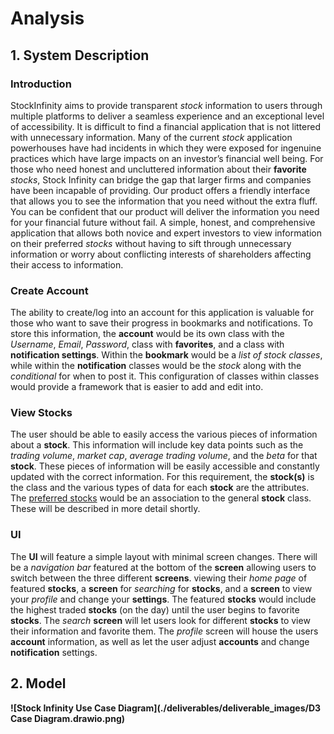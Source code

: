 # Analysis

## 1. System Description

### Introduction
StockInfinity aims to provide transparent _stock_ information to users through multiple platforms to deliver a seamless experience and an exceptional level of accessibility. It is difficult to find a financial application that is not littered with unnecessary information. Many of the current _stock_ application powerhouses have had incidents in which they were exposed for ingenuine practices which have large impacts on an investor’s financial well being. For those who need honest and uncluttered information about their **favorite** _stocks_, Stock Infinity can bridge the gap that larger firms and companies have been incapable of providing. Our product offers a friendly interface that allows you to see the information that you need without the extra fluff. You can be confident that our product will deliver the information you need for your financial future without fail. A simple, honest, and comprehensive application that allows both novice and expert investors to view information on their preferred _stocks_ without having to sift through unnecessary information or worry about conflicting interests of shareholders affecting their access to information.

### Create Account
The ability to create/log into an account for this application is valuable for those who want to save their progress in bookmarks and notifications. To store this information, the **account** would be its own class with the _Username_, _Email_, _Password_, class with **favorites**, and a class with **notification settings**. Within the **bookmark** would be a _list of stock classes_, while within the **notification** classes would be the _stock_ along with the _conditional_ for when to post it. This configuration of classes within classes would provide a framework that is easier to add and edit into. 

### View Stocks
The user should be able to easily access the various pieces of information about a **stock**. This information will include key data points such as the _trading volume_, _market cap_, _average trading volume_, and the _beta_ for that **stock**. These pieces of information will be easily accessible and constantly updated with the correct information. For this requirement, the **stock(s)** is the class and the various types of data for each **stock** are the attributes. The <u>preferred stocks</u> would be an association to the general **stock** class. These will be described in more detail shortly.

### UI
The **UI** will feature a simple layout with minimal screen changes. There will be a _navigation bar_ featured at the bottom of the **screen** allowing users to switch between the three different **screens**.  viewing their *home page* of featured **stocks**, a **screen** for _searching_ for **stocks**, and a **screen** to view your _profile_ and change your **settings**. The featured **stocks** would include the highest traded **stocks** (on the day) until the user begins to favorite **stocks**. The _search_ **screen** will let users look for different **stocks** to view their information and favorite them. The _profile_ screen will house the users **account** information, as well as let the user adjust **accounts** and change **notification** settings.


## 2. Model
**![Stock Infinity Use Case Diagram](./deliverables/deliverable_images/D3 Case Diagram.drawio.png)**
